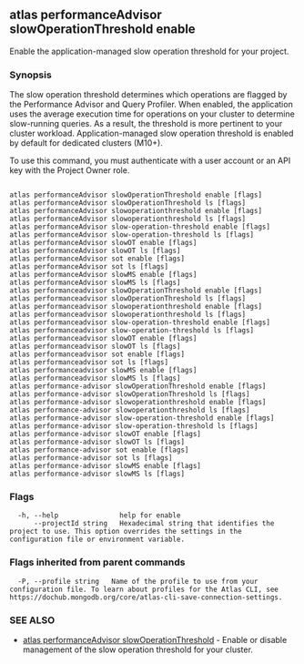 ## atlas performanceAdvisor slowOperationThreshold enable

Enable the application-managed slow operation threshold for your project.


### Synopsis

The slow operation threshold determines which operations are flagged by the Performance Advisor and Query Profiler. When enabled, the application uses the average execution time for operations on your cluster to determine slow-running queries. As a result, the threshold is more pertinent to your cluster workload. Application-managed slow operation threshold is enabled by default for dedicated clusters (M10+).

To use this command, you must authenticate with a user account or an API key with the Project Owner role.



```

atlas performanceAdvisor slowOperationThreshold enable [flags]
atlas performanceAdvisor slowOperationThreshold ls [flags]
atlas performanceAdvisor slowoperationthreshold enable [flags]
atlas performanceAdvisor slowoperationthreshold ls [flags]
atlas performanceAdvisor slow-operation-threshold enable [flags]
atlas performanceAdvisor slow-operation-threshold ls [flags]
atlas performanceAdvisor slowOT enable [flags]
atlas performanceAdvisor slowOT ls [flags]
atlas performanceAdvisor sot enable [flags]
atlas performanceAdvisor sot ls [flags]
atlas performanceAdvisor slowMS enable [flags]
atlas performanceAdvisor slowMS ls [flags]
atlas performanceadvisor slowOperationThreshold enable [flags]
atlas performanceadvisor slowOperationThreshold ls [flags]
atlas performanceadvisor slowoperationthreshold enable [flags]
atlas performanceadvisor slowoperationthreshold ls [flags]
atlas performanceadvisor slow-operation-threshold enable [flags]
atlas performanceadvisor slow-operation-threshold ls [flags]
atlas performanceadvisor slowOT enable [flags]
atlas performanceadvisor slowOT ls [flags]
atlas performanceadvisor sot enable [flags]
atlas performanceadvisor sot ls [flags]
atlas performanceadvisor slowMS enable [flags]
atlas performanceadvisor slowMS ls [flags]
atlas performance-advisor slowOperationThreshold enable [flags]
atlas performance-advisor slowOperationThreshold ls [flags]
atlas performance-advisor slowoperationthreshold enable [flags]
atlas performance-advisor slowoperationthreshold ls [flags]
atlas performance-advisor slow-operation-threshold enable [flags]
atlas performance-advisor slow-operation-threshold ls [flags]
atlas performance-advisor slowOT enable [flags]
atlas performance-advisor slowOT ls [flags]
atlas performance-advisor sot enable [flags]
atlas performance-advisor sot ls [flags]
atlas performance-advisor slowMS enable [flags]
atlas performance-advisor slowMS ls [flags]
```



### Flags

```
  -h, --help               help for enable
      --projectId string   Hexadecimal string that identifies the project to use. This option overrides the settings in the configuration file or environment variable.

```


### Flags inherited from parent commands

```
  -P, --profile string   Name of the profile to use from your configuration file. To learn about profiles for the Atlas CLI, see https://dochub.mongodb.org/core/atlas-cli-save-connection-settings.

```

### SEE ALSO


* [atlas performanceAdvisor slowOperationThreshold](atlas_performanceAdvisor_slowOperationThreshold.md)	- Enable or disable management of the slow operation threshold for your cluster.



